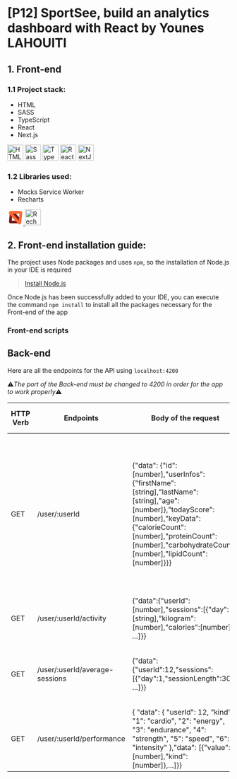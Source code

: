# [P12] SportSee, build an analytics dashboard with React by Younes LAHOUITI

## 1. Front-end

### 1.1 Project stack:

<ul>
<li>HTML</li>
<li>SASS</li>
<li>TypeScript</li>
<li>React</li>
<li>Next.js</li>
</ul>

<a href="https://developer.mozilla.org/en-US/docs/Glossary/HTML5" target="_blank" rel="noreferrer"><img src="https://raw.githubusercontent.com/danielcranney/readme-generator/main/public/icons/skills/html5-colored.svg" width="36" height="36" alt="HTML5" /></a>
<a href="https://sass-lang.com/" target="_blank" rel="noreferrer"><img src="https://raw.githubusercontent.com/danielcranney/readme-generator/main/public/icons/skills/sass-colored.svg" width="36" height="36" alt="Sass" /></a>
<a href="https://www.typescriptlang.org/" target="_blank" rel="noreferrer"><img src="https://raw.githubusercontent.com/danielcranney/readme-generator/main/public/icons/skills/typescript-colored.svg" width="36" height="36" alt="TypeScript" /></a>
<a href="https://reactjs.org/" target="_blank" rel="noreferrer"><img src="https://raw.githubusercontent.com/danielcranney/readme-generator/main/public/icons/skills/react-colored.svg" width="36" height="36" alt="React" /></a>
<a href="https://nextjs.org/docs" target="_blank" rel="noreferrer"><img src="https://raw.githubusercontent.com/danielcranney/readme-generator/main/public/icons/skills/nextjs-colored.svg" width="36" height="36" alt="NextJs" /></a>



### 1.2 Libraries used:

 <ul>
  <li>Mocks Service Worker </li>
  <li>Recharts</li>
  </ul>


<a href="https://mswjs.io" target="_blank" rel="noreferrer">
<svg viewBox="0 0 122 122" xmlns="http://www.w3.org/2000/svg" xmlns:xlink="http://www.w3.org/1999/xlink" height="36" width="36"><title>msw-logo</title><g id="msw-logo" stroke="none" stroke-width="1" fill="none" fill-rule="evenodd" data-darkreader-inline-stroke="" style="--darkreader-inline-stroke:none;"><g id="Group" transform="translate(-44.297427, -47.574576)" stroke-width="21"><g transform="translate(107.297427, 108.074576) rotate(-42.000000) translate(-107.297427, -108.074576) translate(36.297427, 26.574576)"><path d="M75.1396666,46.668325 C78.6024919,46.668325 81.7374919,48.0719124 84.0067856,50.341206 C86.2760793,52.6104997 87.6796666,55.7454997 87.6796666,59.208325 C87.6796666,62.3036716 86.534852,65.2896505 84.4655356,67.5916279 L84.4655356,67.5916279 L48.2320648,107.898963 C47.5120934,108.699884 46.5356444,109.133155 45.5389581,109.186204 C44.5422718,109.239252 43.5253482,108.912077 42.7244276,108.192106 L42.7244276,108.192106 L6.19781435,67.5916279 C3.88282918,65.0163603 2.8308369,61.7465599 3.00140781,58.5418302 C3.17197873,55.3371004 4.56511284,52.1974412 7.14038046,49.882456 C9.44235787,47.8131396 12.4283368,46.668325 15.5236833,46.668325 L15.5236833,46.668325 Z" id="back" stroke="#7A1818" transform="translate(45.331675, 81.500000) rotate(90.000000) translate(-45.331675, -81.500000) " data-darkreader-inline-stroke="" style="--darkreader-inline-stroke:#fb7f7f;"></path><path d="M145.86082,46.668325 C146.937775,46.668325 147.912775,47.1048474 148.618536,47.8106086 C149.324297,48.5163698 149.76082,49.4913698 149.76082,50.568325 C149.76082,51.5309926 149.404777,52.4596464 148.76121,53.1755724 L148.76121,53.1755724 L99.5687149,107.898963 C98.8487435,108.699884 97.8722944,109.133155 96.8756081,109.186204 C95.8789218,109.239252 94.8619983,108.912077 94.0610777,108.192106 L94.0610777,108.192106 L44.5754404,53.1755724 C43.8554689,52.3746518 43.5282943,51.3577282 43.5813427,50.3610419 C43.634391,49.3643556 44.0676624,48.3879066 44.868583,47.6679352 C45.584509,47.0243679 46.5131627,46.668325 47.4758303,46.668325 L47.4758303,46.668325 Z" id="front" stroke="#FF6A33" transform="translate(96.668325, 81.500000) rotate(-90.000000) translate(-96.668325, -81.500000) " data-darkreader-inline-stroke="" style="--darkreader-inline-stroke:#ff6e30;"></path></g></g></g></svg> 
</a>
<a href="https://recharts.org" target="_blank" rel="noreferrer"><img src="https://www.wappalyzer.com/images/icons/Recharts.svg" width="36" height="36" alt="Recharts" /></a>

## 2. Front-end installation guide:
The project uses Node packages and uses `npm`, so the installation of Node.js in your IDE is required

> [Install Node.js](https://nodejs.org/en/)

Once Node.js has been successfully added to your IDE, you can execute the command `npm install` to install all the 
packages necessary for the Front-end of the app

### Front-end scripts

## Back-end

Here are all the endpoints for the API using `localhost:4200`

⚠*The port of the Back-end must be changed to 4200 in order for the app to work properly*⚠

| HTTP Verb | Endpoints                      | Body of the request                                                                                                                                                                                                                  | Description of the info received                                                                                                                                                                                 |
| --------- | ------------------------------ | ------------------------------------------------------------------------------------------------------------------------------------------------------------------------------------------------------------------------------------ | ---------------------------------------------------------------------------------------------------------------------------------------------------------------------------------------------------------------- |
| GET       | /user/:userId                  | {"data": {"id":[number],"userInfos":{"firstName":[string],"lastName":[string],"age":[number]},"todayScore":[number],"keyData":{"calorieCount":[number],"proteinCount":[number],"carbohydrateCount":[number],"lipidCount":[number]}}} | Retrieves information from a user. This first endpoint includes the user id, user information (first name, last name and age), the current day's score (todayScore) and key data (calorie, macronutrient, etc.). |
| GET       | /user/:userId/activity         | {"data":{"userId":[number],"sessions":[{"day":[string],"kilogram":[number],"calories":[number]}, ...]}}                                                                                                                              | Retrieves a user's activity day by day with kilograms and calories.                                                                                                                                              |
| GET       | /user/:userId/average-sessions | {"data":{"userId":12,"sessions":[{"day":1,"sessionLength":30}, ...]}}                                                                                                                                                                | Retrieves the average sessions of a user per day. The week starts on Monday.                                                                                                                                     |
| GET       | /user/:userId/performance      | { "data": { "userId": 12, "kind": { "1": "cardio", "2": "energy", "3": "endurance", "4": "strength", "5": "speed", "6": "intensity" },"data": [{"value": [number],"kind": [number]},...]}}                                           | Retrieves a user's performance (energy, endurance, etc.)                                                                                                                                                         |
